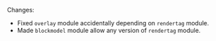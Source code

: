 Changes:

* Fixed `overlay` module accidentally depending on `rendertag` module.
* Made `blockmodel` module allow any version of `rendertag` module.
